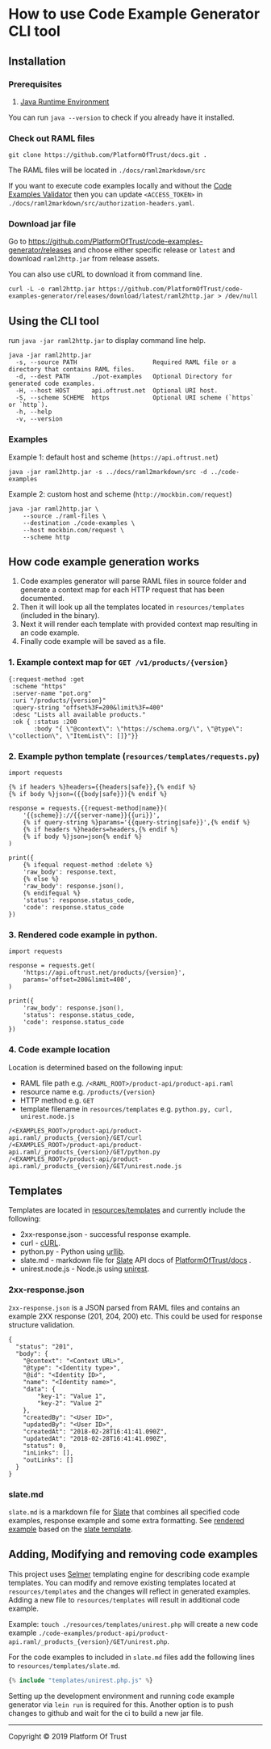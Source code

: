 # How to use Code Example Generator CLI tool

## Installation

### Prerequisites

1. [Java Runtime Environment][jre]

You can run `java --version` to check if you already have it installed.

### Check out RAML files

`git clone https://github.com/PlatformOfTrust/docs.git .`

The RAML files will be located in `./docs/raml2markdown/src`

If you want to execute code examples locally and without the
[Code Examples Validator][validator] then you can update `<ACCESS_TOKEN>`
in `./docs/raml2markdown/src/authorization-headers.yaml`.


### Download jar file

Go to https://github.com/PlatformOfTrust/code-examples-generator/releases and 
choose either specific release or `latest` and download  `raml2http.jar` from 
release assets. 

You can also use cURL to download it from command line.

```
curl -L -o raml2http.jar https://github.com/PlatformOfTrust/code-examples-generator/releases/download/latest/raml2http.jar > /dev/null
```

## Using the CLI tool


run `java -jar raml2http.jar` to display command line help.

```
java -jar raml2http.jar
  -s, --source PATH                     Required RAML file or a directory that contains RAML files.
  -d, --dest PATH      ./pot-examples   Optional Directory for generated code examples.
  -H, --host HOST      api.oftrust.net  Optional URI host.
  -S, --scheme SCHEME  https            Optional URI scheme (`https` or `http`).
  -h, --help
  -v, --version
```

### Examples 

Example 1: default host and scheme (`https://api.oftrust.net`)

```
java -jar raml2http.jar -s ../docs/raml2markdown/src -d ../code-examples
```

Example 2: custom host and scheme (`http://mockbin.com/request`)

```
java -jar raml2http.jar \
    --source ./raml-files \
    --destination ./code-examples \
    --host mockbin.com/request \
    --scheme http
```

## How code example generation works

1. Code examples generator will parse RAML files in source folder and generate 
a context map for each HTTP request that has been documented. 
2. Then it will look up all the templates located in `resources/templates` 
(included in the binary).
3. Next it will render each template with provided context map resulting in
an code example.
4. Finally code example will be saved as a file.

### 1. Example context map for `GET /v1/products/{version}`

```
{:request-method :get
 :scheme "https"
 :server-name "pot.org"
 :uri "/products/{version}"
 :query-string "offset%3F=200&limit%3F=400"
 :desc "Lists all available products."
 :ok { :status :200
       :body "{ \"@context\": \"https://schema.org/\", \"@type\": \"collection\", \"ItemList\": []}"}}

```

### 2. Example python template (`resources/templates/requests.py`)
```
import requests

{% if headers %}headers={{headers|safe}},{% endif %}
{% if body %}json=({{body|safe}}){% endif %}

response = requests.{{request-method|name}}(
    '{{scheme}}://{{server-name}}{{uri}}',
    {% if query-string %}params='{{query-string|safe}}',{% endif %}
    {% if headers %}headers=headers,{% endif %}
    {% if body %}json=json{% endif %}
)

print({
    {% ifequal request-method :delete %}
    'raw_body': response.text,
    {% else %}
    'raw_body': response.json(),
    {% endifequal %}
    'status': response.status_code,
    'code': response.status_code
})

```

### 3. Rendered code example in python.
```
import requests

response = requests.get(
    'https://api.oftrust.net/products/{version}',
    params='offset=200&limit=400',
)

print({
    'raw_body': response.json(),
    'status': response.status_code,
    'code': response.status_code
})
```

### 4. Code example location 

Location is determined based on the following input:
- RAML file path e.g. `/<RAML_ROOT>/product-api/product-api.raml`
- resource name e.g. `/products/{version}`
- HTTP method e.g. `GET`
- template filename in `resources/templates` e.g. `python.py, curl, unirest.node.js`


```
/<EXAMPLES_ROOT>/product-api/product-api.raml/_products_{version}/GET/curl
/<EXAMPLES_ROOT>/product-api/product-api.raml/_products_{version}/GET/python.py
/<EXAMPLES_ROOT>/product-api/product-api.raml/_products_{version}/GET/unirest.node.js
```
## Templates

Templates are located in [resources/templates][templates] and currently include 
the following:
- 2xx-response.json - successful response example.
- curl - [cURL](https://curl.haxx.se/).
- python.py - Python using [urllib](https://docs.python.org/3/library/urllib.html).
- slate.md - markdown file for [Slate](slate) API docs of [PlatformOfTrust/docs](pot-docs) .
- unirest.node.js - Node.js using [unirest](http://unirest.io/).

### 2xx-response.json 

`2xx-response.json` is a JSON parsed from RAML files and contains an example 2XX response (201, 204, 200) etc. This could be used for response structure validation.

```
{
  "status": "201",
  "body": {
    "@context": "<Context URL>",
    "@type": "<Identity type>",
    "@id": "<Identity ID>",
    "name": "<Identity name>",
    "data": {
        "key-1": "Value 1",
        "key-2": "Value 2"
    },
    "createdBy": "<User ID>",
    "updatedBy": "<User ID>",
    "createdAt": "2018-02-28T16:41:41.090Z",
    "updatedAt": "2018-02-28T16:41:41.090Z",
    "status": 0,
    "inLinks": [],
    "outLinks": []
  }
}

```

### slate.md

`slate.md` is a markdown file for [Slate][slate] that combines  all specified 
code examples, response example and some extra formatting. 
See [rendered example](./slate.md) based on the 
[slate template](../resources/templates/slate.md).

## Adding, Modifying and removing code examples

This project uses [Selmer][selmer] templating engine for describing code example 
templates. You can modify and remove existing templates located at 
`resources/templates` and the changes will reflect in generated examples. Adding 
a new file to `resources/templates` will result in additional code example.

Example: `touch ./resources/templates/unirest.php` will create a new code example 
`./code-examples/product-api/product-api.raml/_products_{version}/GET/unirest.php`.

For the code examples to included in `slate.md` files add the following lines to 
`resources/templates/slate.md`.

```php
{% include "templates/unirest.php.js" %}
```

Setting up the development environment and running code example generator via 
`lein run` is required for this. Another option is to push changes to github 
and wait for the ci to build a new jar file.

--------------------------------------------------------------------------------
Copyright © 2019 Platform Of Trust

[jre]: https://docs.oracle.com/goldengate/1212/gg-winux/GDRAD/java.htm
[selmer]: https://github.com/yogthos/Selmer
[templates]: ../resources/templates
[slate]: https://github.com/lord/slate
[pot-docs]: https://github.com/PlatformOfTrust/docs
[validator]: https://github.com/PlatformOfTrust/code-examples-validator
